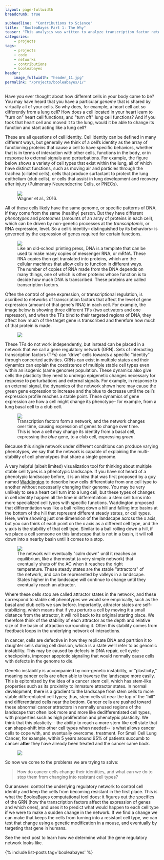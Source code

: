 ```yaml
---
layout: page-fullwidth
breadcrumb: true

subheadline:  "Contributions to Science"
title:  "BooleaBayes Part 1: The Why"
teaser: "This analysis was written to analyze transcription factor networks for Small Cell Lung Cancer phenotypes. I've written a primer on gene regulatory network dynamics and how our computational tool is able to define them and make predictions about the future using gene expression data-- RNA sequencing data that tells you the identity of a population of cells."
categories:
    - projects
tags:
    - projects
    - code
    - networks
    - contributions
    - booleabayes
header:
    image_fullwidth: "header_11.jpg"
permalink: "/projects/booleabayes/1/"
---
```


Have you ever thought about how different cells in your body came to be? You may have heard that you have a particular *genome* that is shared by virtually all of your cells. So why does, for example, a heart cell act so differently from a lung cell? How does a cell located in your heart learn to "turn on" heart cell functions, and "turn off" lung cell functions? And if you took that heart cell and moved it to the lung, would it be able to change its function and start acting like a lung cell?

These are all questions of cell identity. Cell identity can be defined in many different ways, but generally we think of a cell’s identity as the array of functioning proteins that cause a cell to have specific behaviors, whether that is in terms of interaction with other cells, functions in the body, or in response to external signals and perturbations. For example, the figure below shows a variety of cell types that exist within the lung, all of which have distinct functions, such as moving air and particles through the trachea (ciliated cells), cells that produce surfactant to protect the lung epithelium (club cells), or cells that assist in lung development and recovery after injury (Pulmonary Neurendocrine Cells, or PNECs).

<figure>
 <img src="{{ site.urlimg }}lungcells.jpg" >
  <figcaption>Wagner et al., 2016.</figcaption>
</figure>

All of these cells likely have the same genome, or specific patterns of DNA, if they come from the same (healthy) person. But they have different *phenotypes* and *proteomes* (amounts of an array of proteins in each cell), which can be driven by non-genetic processes at the *transcriptomic*, or RNA expression, level. So a cell’s identity– distinguished by its behaviors– is governed by the expression of genes required for certain functions. 

<figure>
 <img src="{{ site.urlimg }}dogma.jpg" >
  <figcaption>Like an old-school printing press, DNA is a template that can be used to make many copies of messenger RNA, or mRNA. These RNA copies then get translated into proteins, which are the cellular machines that allow cells to function in different ways. The number of copies of RNA made from the DNA depends on many things, one of which is other proteins whose function is to decide how much DNA is transcribed. These proteins are called transcription factors.</figcaption>
</figure>

Often the control of gene expression, or transcriptional regulation, is ascribed to networks of transcription factors that affect the level of gene expression (amount of that gene's RNA) in each cell. For example, the image below is showing three different TFs (two activators and one repressor), and when the TFs bind to their targeted regions of DNA, they affect how much of the target gene is transcribed and therefore how much of that protein is made. 

<figure>
 <img src="{{ site.urlimg }}tfs.jpg" >
  <figcaption></figcaption>
</figure>

These TFs do not work independently, but instead can be placed in a network that we call a gene regulatory network (GRN). Sets of interacting transcription factors (TFs) can “drive” cells towards a specific “identity” through concerted activities. GRNs can exist in multiple states and their dynamics can explain the coexistence of multiple stable cell types even within an isogenic (same genome) population. These dynamics also give cells the plasticity they need to undergo epigenetic changes necessary for response to perturbations and external signals. For example, in response to an external signal, the dynamics of the network shown here may cause the green gene expression to increase and the blue to decrease until the cell’s expression profile reaches a stable point. These dynamics of gene expression are how a cell might change its phenotype– for example, from a lung basal cell to a club cell.

<figure>
 <img src="{{ site.urlimg }}grn.jpg" >
  <figcaption>Transcription factors form a network, and the network changes over time, causing expression of genes to change over time. This is how a cell may change its identity from a basal cell, expressing the <i>blue</i> gene, to a club cell, expressing <i>green</i>.</figcaption>
</figure>

Because this single network under different conditions can produce varying phenotypes, we say that the network is capable of explaining the multi-stability of cell phenotypes that share a single genome. 

A very helpful (albeit limited) visualization tool for thinking about multiple stable cell types is a phenotypic landscape. If you have not heard of a phenotypic landscape before, it is an idea that was first proposed by a guy named [Waddington][1] to describe how cells differentiate from one cell type to another without necessarily changing their genome. You may be very unlikely to see a heart cell turn into a lung cell, but these types of changes in cell identity happen all the time in differentiation: a stem cell turns into more specialized cell types with specific functions. Waddington proposed that differentiation was like a ball rolling down a hill and falling into basins at the bottom of the hill that represent different steady states, or cell types. Here, we’re showing just one dimension of the landscape across the x axis, but you can think of each point on the x axis as a different cell type, and the y axis is the stability of that cell type. Similar to a ball rolling down a hill, if we place a cell someone on this landscape that is not in a basin, it will roll down into a nearby basin until it comes to a stop. 

<figure>
 <img src="{{ site.urlimg }}landscape.jpg" >
  <figcaption>The network will eventually "calm down" until it reaches an equilibrium, like a thermostat (a very simple network) that eventually shuts off the AC when it reaches the right temperature. These steady states are the stable "attractors" of the network, and can be represented by valleys in a landscape. States higher in the landscape will continue to change until they eventually reach an attractor. </figcaption>
</figure>

Where these cells stop are called attractor states in the network, and these correspond to stable cell phenotypes we would see empirically, such as the basal and club cells we saw before. Importantly, attractor states are self-stabilizing, which means that if you perturb a cell by moving it a small distance from the attractor, it will roll back to its original starting place. We therefore think of the stability of each attractor as the depth and relative size of the basin of attraction surrounding it.  Often this stability comes from feedback loops in the underlying network of interactions. 

In cancer, cells are defective in how they replicate DNA and partition it to daughter cells during cell division, which is a state we’ll refer to as genomic instability. This may be caused by defects in DNA repair, cell cycle checkpoints, improper apoptotic signaling that would normally cause cells with defects in the genome to die. 

Genetic instability is accompanied by non-genetic instability, or “plasticity,” meaning cancer cells are often able to traverse the landscape more easily. This is epitomized by the idea of a cancer stem cell, which has stem-like properties such as its proximity to immature attractor states. In normal development, there is a gradient to the landscape from stem cells to more stable differentiated cell types; thus, stem cells sit near the top of the “hill” and differentiated cells near the bottom. Cancer cells are pushed toward these abnormal cancer attractors in normally unused regions of the landscape that often look more and more like dedifferentiated cell types, with properties such as high proliferation and phenotypic plasticity. We think that this plasticity-- the ability to reach a more stem-like cell state that can shape-shift into other cell types when needed-- is what allows cancer cells to cope with, and eventually overcome, treatment. For Small Cell Lung Cancer, for example, within 5 years around 95% of patients succumb to cancer **after** they have already been treated and the cancer came back.

<figure>
 <img src="{{ site.urlimg }}hill.jpg" >
  <figcaption> </figcaption>
</figure>

So now we come to the problems we are trying to solve: 

> How do cancer cells change their identities, and what can we do to stop them from changing into resistant cell types?

Our answer: control the underlying regulatory network to control cell identity and keep the cells from becoming resistant in the first place. This is what the BooleaBayes computational tool does: it figures out the specifics of the GRN (how the transcription factors affect the expression of genes and which ones), and uses it to predict what would happen to each cell type if we were to make a sudden change in the network. If we find a change we can make that keeps the cells from turning into a resistant cell type, we can test that change using a genetic modification in a mouse, and eventually by targeting that gene in humans. 

See the next post to learn how we determine what the gene regulatory network looks like.

{% include list-posts tag='booleabayes' %}



[1]: https://archive.org/details/in.ernet.dli.2015.547782/page/n1/mode/2up

